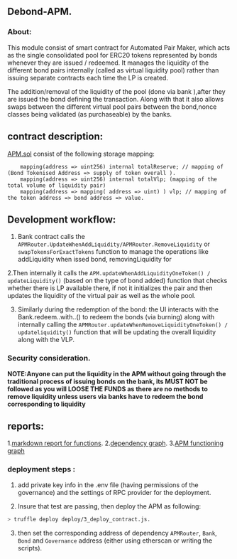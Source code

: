 ## Debond-APM.
### About: 

This module consist of smart contract for Automated Pair Maker, which acts as the single consolidated pool for ERC20 tokens represented by bonds whenever they are issued / redeemed. It manages the liquidity of the  different bond pairs internally (called as virtual liquidity pool) rather than issuing separate contracts each time the LP is created.

The addition/removal of the liquidity of the pool (done via bank ),after they are issued the bond defining the transaction. Along with that it also allows swaps between the different virtual pool pairs between the bond,nonce classes being validated (as purchaseable) by the banks.

##  contract description: 

[APM.sol](./contracts/APM.sol) consist of the following storage mapping:

```solidity
    mapping(address => uint256) internal totalReserve; // mapping of (Bond Tokenised Address => supply of token overall ).
    mapping(address => uint256) internal totalVlp; (mapping of the total volume of liquidity pair)
    mapping(address => mapping( address => uint) ) vlp; // mapping of the token address => bond address => value.
```


## Development workflow: 

1. Bank contract calls the `APMRouter.UpdateWhenAddLiquidity/APMRouter.RemoveLiquidity` or  `swapTokensForExactTokens` function to manage the operations like addLiquidity when issed bond, removingLiquidity for 

2.Then internally it calls the  `APM.updateWhenAddLiquidityOneToken() / updateLiquidity()` (based on the type of bond added) function that checks whether there is LP available there, if not it initializes the pair and then updates the liquidity of the virtual pair as well as the whole pool.

3. Similarly during the redemption of the bond: the  UI  interacts with the Bank.redeem..with..() to redeem the bonds (via burning) along with internally calling the `APMRouter.updateWhenRemoveLiquidityOneToken() / updateliquidity()` function that will be updating the overall liquidity along with the VLP.

### Security consideration.
**NOTE:Anyone can put the liquidity in the APM without going through the traditional process of issuing bonds on the bank, its MUST NOT be followed as you will LOOSE THE FUNDS as there are no methods to remove liquidity unless users via banks have to redeem the bond corresponding to liquidity**

## reports: 
1.[markdown report for functions](./docs/APM_report.md).
2.[dependency graph](./docs/APM.png).
3.[APM functioning graph](./docs/APM-graph.png)

### deployment steps : 
1. add private key info in the .env file (having permissions of the governance) and the settings of RPC provider for the deployment.

2. Insure that test are passing, then deploy the APM as following:
```bash
> truffle deploy deploy/3_deploy_contract.js.
```

3. then set the corresponding address of dependency `APMRouter`,  `Bank`, `Bond` and `Governance` address (either using etherscan or writing the scripts). 



